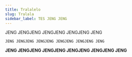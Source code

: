 ```yaml
---
title: Tralalelo
slug: Tralala
sidebar_label: TES JENG JENG
---
```





JENG JENGJENG JENGJENG JENGJENG JENG

```
JENG JENGJENG JENGJENG JENGJENG JENGJENG JENG 
```

**JENG JENGJENG JENGJENG JENGJENG JENGJENG JENG**

